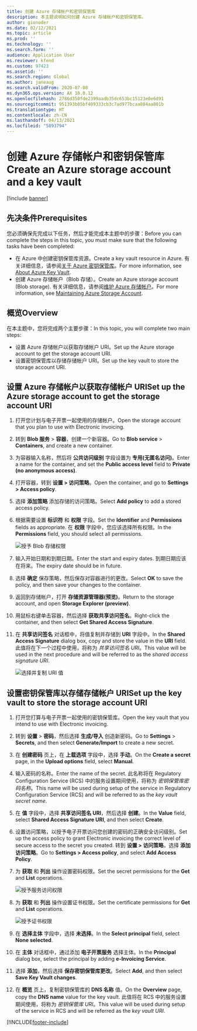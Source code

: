 ```yaml
---
title: 创建 Azure 存储帐户和密钥保管库
description: 本主题说明如何创建 Azure 存储帐户和密钥保管库。
author: gionoder
ms.date: 02/12/2021
ms.topic: article
ms.prod: ''
ms.technology: ''
ms.search.form: ''
audience: Application User
ms.reviewer: kfend
ms.custom: 97423
ms.assetid: ''
ms.search.region: Global
ms.author: janeaug
ms.search.validFrom: 2020-07-08
ms.dyn365.ops.version: AX 10.0.12
ms.openlocfilehash: 2786d350fde2399aadb35dc653bc15123e0e6d91
ms.sourcegitcommit: 951393b05bf409333cb3c7ad977bcaa804aa801b
ms.translationtype: HT
ms.contentlocale: zh-CN
ms.lasthandoff: 04/13/2021
ms.locfileid: "5893794"
---
```

# <a name="create-an-azure-storage-account-and-a-key-vault"></a><span data-ttu-id="dcead-103">创建 Azure 存储帐户和密钥保管库</span><span class="sxs-lookup"><span data-stu-id="dcead-103">Create an Azure storage account and a key vault</span></span>

[!include [banner](../includes/banner.md)]

## <a name="prerequisites"></a><span data-ttu-id="dcead-104">先决条件</span><span class="sxs-lookup"><span data-stu-id="dcead-104">Prerequisites</span></span>

<span data-ttu-id="dcead-105">您必须确保先完成以下任务，然后才能完成本主题中的步骤：</span><span class="sxs-lookup"><span data-stu-id="dcead-105">Before you can complete the steps in this topic, you must make sure that the following tasks have been completed:</span></span>

- <span data-ttu-id="dcead-106">在 Azure 中创建密钥保管库资源。</span><span class="sxs-lookup"><span data-stu-id="dcead-106">Create a key vault resource in Azure.</span></span> <span data-ttu-id="dcead-107">有关详细信息，请参阅[关于 Azure 密钥保管库](/azure/key-vault/general/overview)。</span><span class="sxs-lookup"><span data-stu-id="dcead-107">For more information, see [About Azure Key Vault](/azure/key-vault/general/overview).</span></span>
- <span data-ttu-id="dcead-108">创建 Azure 存储帐户（Blob 存储）。</span><span class="sxs-lookup"><span data-stu-id="dcead-108">Create an Azure storage account (Blob storage).</span></span> <span data-ttu-id="dcead-109">有关详细信息，请参阅[维护 Azure 存储帐户](/azure/storage/blobs/)。</span><span class="sxs-lookup"><span data-stu-id="dcead-109">For more information, see [Maintaining Azure Storage Account](/azure/storage/blobs/).</span></span>

## <a name="overview"></a><span data-ttu-id="dcead-110">概览</span><span class="sxs-lookup"><span data-stu-id="dcead-110">Overview</span></span>

<span data-ttu-id="dcead-111">在本主题中，您将完成两个主要步骤：</span><span class="sxs-lookup"><span data-stu-id="dcead-111">In this topic, you will complete two main steps:</span></span>

- <span data-ttu-id="dcead-112">设置 Azure 存储帐户以获取存储帐户 URI。</span><span class="sxs-lookup"><span data-stu-id="dcead-112">Set up the Azure storage account to get the storage account URI.</span></span>
- <span data-ttu-id="dcead-113">设置密钥保管库以存储存储帐户 URI。</span><span class="sxs-lookup"><span data-stu-id="dcead-113">Set up the key vault to store the storage account URI.</span></span>

## <a name="set-up-the-azure-storage-account-to-get-the-storage-account-uri"></a><span data-ttu-id="dcead-114">设置 Azure 存储帐户以获取存储帐户 URI</span><span class="sxs-lookup"><span data-stu-id="dcead-114">Set up the Azure storage account to get the storage account URI</span></span>

1. <span data-ttu-id="dcead-115">打开您计划与电子开票一起使用的存储帐户。</span><span class="sxs-lookup"><span data-stu-id="dcead-115">Open the storage account that you plan to use with Electronic invoicing.</span></span>
2. <span data-ttu-id="dcead-116">转到 **Blob 服务** \> **容器**，创建一个新容器。</span><span class="sxs-lookup"><span data-stu-id="dcead-116">Go to **Blob service** \> **Containers**, and create a new container.</span></span>
3. <span data-ttu-id="dcead-117">为容器输入名称，然后将 **公共访问级别** 字段设置为 **专用(无匿名访问)**。</span><span class="sxs-lookup"><span data-stu-id="dcead-117">Enter a name for the container, and set the **Public access level** field to **Private (no anonymous access)**.</span></span>
4. <span data-ttu-id="dcead-118">打开容器，转到 **设置 \> 访问策略**。</span><span class="sxs-lookup"><span data-stu-id="dcead-118">Open the container, and go to **Settings \> Access policy**.</span></span>
5. <span data-ttu-id="dcead-119">选择 **添加策略** 添加存储的访问策略。</span><span class="sxs-lookup"><span data-stu-id="dcead-119">Select **Add policy** to add a stored access policy.</span></span>
6. <span data-ttu-id="dcead-120">根据需要设置 **标识符** 和 **权限** 字段。</span><span class="sxs-lookup"><span data-stu-id="dcead-120">Set the **Identifier** and **Permissions** fields as appropriate.</span></span> <span data-ttu-id="dcead-121">在 **权限** 字段中，您应该选择所有权限。</span><span class="sxs-lookup"><span data-stu-id="dcead-121">In the **Permissions** field, you should select all permissions.</span></span>

    ![授予 Blob 存储权限](media/e-Invoicing-services-create-azure-resources-grant-blob-permissions.png)

7. <span data-ttu-id="dcead-123">输入开始日期和到期日期。</span><span class="sxs-lookup"><span data-stu-id="dcead-123">Enter the start and expiry dates.</span></span> <span data-ttu-id="dcead-124">到期日期应该在将来。</span><span class="sxs-lookup"><span data-stu-id="dcead-124">The expiry date should be in future.</span></span>
8. <span data-ttu-id="dcead-125">选择 **确定** 保存策略，然后保存对容器进行的更改。</span><span class="sxs-lookup"><span data-stu-id="dcead-125">Select **OK** to save the policy, and then save your changes to the container.</span></span>
9. <span data-ttu-id="dcead-126">返回到存储帐户，打开 **存储资源管理器(预览)**。</span><span class="sxs-lookup"><span data-stu-id="dcead-126">Return to the storage account, and open **Storage Explorer (preview)**.</span></span>
10. <span data-ttu-id="dcead-127">用鼠标右键单击容器，然后选择 **获取共享访问签名**。</span><span class="sxs-lookup"><span data-stu-id="dcead-127">Right-click the container, and then select **Get Shared Access Signature**.</span></span>
11. <span data-ttu-id="dcead-128">在 **共享访问签名** 对话框中，将值复制并存储到 **URI** 字段中。</span><span class="sxs-lookup"><span data-stu-id="dcead-128">In the **Shared Access Signature** dialog box, copy and store the value in the **URI** field.</span></span> <span data-ttu-id="dcead-129">此值将在下一个过程中使用，将称为 *共享访问签名 URI*。</span><span class="sxs-lookup"><span data-stu-id="dcead-129">This value will be used in the next procedure and will be referred to as the *shared access signature URI*.</span></span>

    ![选择并复制 URI 值](media/e-Invoicing-services-create-azure-resources-select-and-copy-uri.png)

## <a name="set-up-the-key-vault-to-store-the-storage-account-uri"></a><span data-ttu-id="dcead-131">设置密钥保管库以存储存储帐户 URI</span><span class="sxs-lookup"><span data-stu-id="dcead-131">Set up the key vault to store the storage account URI</span></span>

1. <span data-ttu-id="dcead-132">打开您打算与电子开票一起使用的密钥保管库。</span><span class="sxs-lookup"><span data-stu-id="dcead-132">Open the key vault that you intend to use with Electronic invoicing.</span></span>
2. <span data-ttu-id="dcead-133">转到 **设置** \> **密码**，然后选择 **生成/导入** 创造新密码。</span><span class="sxs-lookup"><span data-stu-id="dcead-133">Go to **Settings** \> **Secrets**, and then select **Generate/Import** to create a new secret.</span></span>
3. <span data-ttu-id="dcead-134">在 **创建密码** 页上，在 **上载选项** 字段中，选择 **手动**。</span><span class="sxs-lookup"><span data-stu-id="dcead-134">On the **Create a secret** page, in the **Upload options** field, select **Manual**.</span></span>
4. <span data-ttu-id="dcead-135">输入密码的名称。</span><span class="sxs-lookup"><span data-stu-id="dcead-135">Enter the name of the secret.</span></span> <span data-ttu-id="dcead-136">此名称将在 Regulatory Configuration Service (RCS) 中的服务设置期间使用，将称为 *密钥保管库密码名称*。</span><span class="sxs-lookup"><span data-stu-id="dcead-136">This name will be used during setup of the service in Regulatory Configuration Service (RCS) and will be referred to as the *key vault secret name*.</span></span>
5. <span data-ttu-id="dcead-137">在 **值** 字段中，选择 **共享访问签名 URI**，然后选择 **创建**。</span><span class="sxs-lookup"><span data-stu-id="dcead-137">In the **Value** field, select **Shared Access Signature URI**, and then select **Create**.</span></span>
6. <span data-ttu-id="dcead-138">设置访问策略，以授予电子开票访问您创建的密码的正确安全访问级别。</span><span class="sxs-lookup"><span data-stu-id="dcead-138">Set up the access policy to grant Electronic invoicing the correct level of secure access to the secret you created.</span></span> <span data-ttu-id="dcead-139">转到 **设置 \> 访问策略**，选择 **添加访问策略**。</span><span class="sxs-lookup"><span data-stu-id="dcead-139">Go to **Settings \> Access policy**, and select **Add Access Policy**.</span></span>
7. <span data-ttu-id="dcead-140">为 **获取** 和 **列出** 操作设置密码权限。</span><span class="sxs-lookup"><span data-stu-id="dcead-140">Set the secret permissions for the **Get** and **List** operations.</span></span>

    ![授予服务访问权限](media/e-Invoicing-services-create-azure-resources-grant-service-access.png)

8. <span data-ttu-id="dcead-142">为 **获取** 和 **列出** 操作设置证书权限。</span><span class="sxs-lookup"><span data-stu-id="dcead-142">Set the certificate permissions for **Get** and **List** operations.</span></span>

    ![授予证书权限](media/e-Invoicing-services-create-azure-resources-grant-certificate-permission.png)

9. <span data-ttu-id="dcead-144">在 **选择主体** 字段中，选择 **未选择**。</span><span class="sxs-lookup"><span data-stu-id="dcead-144">In the **Select principal** field, select **None selected**.</span></span>
10. <span data-ttu-id="dcead-145">在 **主体** 对话框中，通过添加 **电子开票服务** 选择主体。</span><span class="sxs-lookup"><span data-stu-id="dcead-145">In the **Principal** dialog box, select the principal by adding **e-Invoicing Service**.</span></span>
11. <span data-ttu-id="dcead-146">选择 **添加**，然后选择 **保存密钥保管库更改**。</span><span class="sxs-lookup"><span data-stu-id="dcead-146">Select **Add**, and then select **Save Key Vault changes**.</span></span>
12. <span data-ttu-id="dcead-147">在 **概览** 页上，复制密钥保管库的 **DNS 名称** 值。</span><span class="sxs-lookup"><span data-stu-id="dcead-147">On the **Overview** page, copy the **DNS name** value for the key vault.</span></span> <span data-ttu-id="dcead-148">此值将在 RCS 中的服务设置期间使用，将称为 *密钥保管库 URI*。</span><span class="sxs-lookup"><span data-stu-id="dcead-148">This value will be used during setup of the service in RCS and will be referred as the *key vault URI*.</span></span>



[!INCLUDE[footer-include](../../includes/footer-banner.md)]